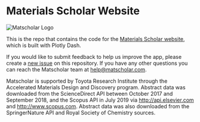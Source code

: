 # Materials Scholar Website

![Matscholar Logo](https://matscholar-web.s3-us-west-1.amazonaws.com/matscholar_logo+alpha.png)

This is the repo that contains the code for the [Materials Scholar website](https://www.matscholar.com), which is built with Plotly Dash.

If you would like to submit feedback to help us improve the app, please create a [new issue](https://github.com/materialsintelligence/matscholar-web/issues/new) on this repository. If you have any other questions you can reach the Matscholar team at [help@matscholar.com](mailto:help@matscholar.com).

Matscholar is supported by Toyota Research Institute through the Accelerated Materials Design and Discovery program. Abstract data was downloaded from the ScienceDirect API between October 2017 and September 2018, and the Scopus API in July 2019 via http://api.elsevier.com and http://www.scopus.com. Abstract data was also downloaded from the SpringerNature API and Royal Society of Chemistry sources. 
